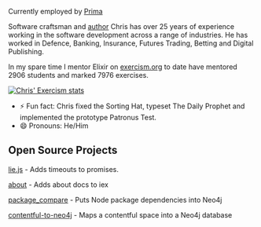 Currently employed by [Prima](https://prima.it/)

Software craftsman and [author](https://leanpub.com/development2019) Chris has over 25 years of experience working in the software development across a range of industries. He has worked in Defence, Banking, Insurance, Futures Trading, Betting and Digital Publishing.

In my spare time I mentor Elixir on [exercism.org](https://excercism.org)  to date have mentored 2906 students and marked 7976 exercises.

[![Chris' Exercism stats](https://exercism-badges.herokuapp.com/chriseyre2000)](https://exercism.io/profiles/chriseyre2000)

- ⚡ Fun fact: Chris fixed the Sorting Hat, typeset The Daily Prophet and implemented the prototype Patronus Test.
- 😄 Pronouns: He/Him

## Open Source Projects

[lie.js](https://www.npmjs.com/package/lie.js) - Adds timeouts to promises.

[about](https://hex.pm/packages/about) - Adds about docs to iex

[package_compare](https://github.com/chriseyre2000/package_compare) - Puts Node package dependencies into Neo4j

[contentful-to-neo4j](https://github.com/chriseyre2000/contentful-to-neo4j) - Maps a contentful space into a Neo4j database

<!--
**chriseyre2000/chriseyre2000** is a ✨ _special_ ✨ repository because its `README.md` (this file) appears on your GitHub profile.

Here are some ideas to get you started:

- 🔭 I’m currently working on ...
- 🌱 I’m currently learning ...
- 👯 I’m looking to collaborate on ...
- 🤔 I’m looking for help with ...
- 💬 Ask me about ...
- 📫 How to reach me: ...
- 😄 Pronouns: ...
- ⚡ Fun fact: ...
-->
